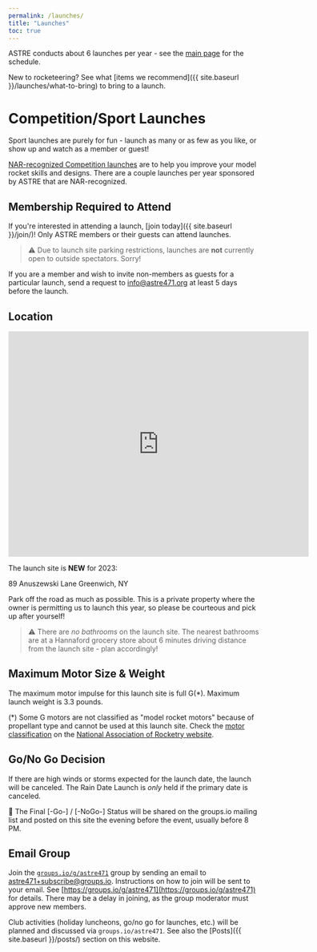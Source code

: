 ```yaml
---
permalink: /launches/
title: "Launches"
toc: true
---
```


ASTRE conducts about 6 launches per year - see the [main page](/) for the schedule.

New to rocketeering?  See what [items we recommend]({{ site.baseurl }}/launches/what-to-bring) to bring to a launch.

# Competition/Sport Launches

Sport launches are purely for fun - launch as many or as few as you like, or show up and watch as a member or guest!

[NAR-recognized Competition launches](https://www.nar.org/contest-flying/competition-guide/nar-rocketry-competition/) are to help you improve
your model rocket skills and designs.  There are a couple launches per year sponsored by ASTRE that are NAR-recognized.

## Membership Required to Attend

If you're interested in attending a launch, [join today]({{ site.baseurl }}/join/)!  Only ASTRE members or their guests can attend launches.

> :warning: Due to launch site parking restrictions, launches are **not** currently open to outside spectators. Sorry!

If you are a member and wish to invite non-members as guests for a particular launch, 
send a request to [info@astre471.org](mailto:info@astre471.org) at least 5 days before the launch.

## Location

<iframe src="https://www.google.com/maps/embed?pb=!1m14!1m12!1m3!1d2916.6005689418325!2d-73.55264401241733!3d43.028793921570866!2m3!1f0!2f0!3f0!3m2!1i1024!2i768!4f13.1!5e0!3m2!1sen!2sus!4v1685383509132!5m2!1sen!2sus" width="600" height="450" style="border:0;" allowfullscreen="" loading="lazy" referrerpolicy="no-referrer-when-downgrade"></iframe>

The launch site is **NEW** for 2023:

  89 Anuszewski Lane
  Greenwich, NY

Park off the road as much as possible. This is a private property where the owner is permitting us to launch this year, so
please be courteous and pick up after yourself!

> :warning: There are *no bathrooms* on the launch site.  The nearest bathrooms are at a Hannaford
grocery store about 6 minutes driving distance from the launch site - plan accordingly!

## Maximum Motor Size & Weight

The maximum motor impulse for this launch site is full G(*).  Maximum launch weight is 3.3 pounds.

(*) Some G motors are not classified as "model rocket motors" because of propellant type and cannot be used at this launch site.
Check the [motor classification](https://www.nar.org/standards-and-testing-committee/nar-certified-motor-list/) on
the [National Association of Rocketry website](https://www.nar.org).


## Go/No Go Decision

If there are high winds or storms expected for the launch date, the launch will be canceled.
The Rain Date Launch is *only* held if the primary date is canceled.

🚀 The Final [-Go-] / [-NoGo-] Status will be shared on the groups.io mailing list
and posted on this site the evening before the event, usually before 8 PM.

## Email Group

Join the [`groups.io/g/astre471`](https://groups.io/g/astre471) group by sending an email to [astre471+subscribe@groups.io](mailto:astre471+subscribe@groups.io).
Instructions on how to join will be sent to your email.  See [https://groups.io/g/astre471](https://groups.io/g/astre471) for details.  There may be a delay
in joining, as the group moderator must approve new members.

Club activities (holiday luncheons, go/no go for launches, etc.) will be planned and discussed via `groups.io/astre471`.  See also the
[Posts]({{ site.baseurl }}/posts/) section on this website.

